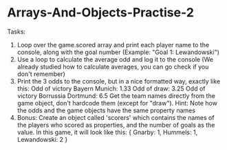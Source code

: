 # Arrays-And-Objects-Practise-2

Tasks:
1. Loop over the game.scored array and print each player name to the console,
along with the goal number (Example: "Goal 1: Lewandowski")
2. Use a loop to calculate the average odd and log it to the console (We already
studied how to calculate averages, you can go check if you don't remember)
3. Print the 3 odds to the console, but in a nice formatted way, exactly like this:
Odd of victory Bayern Munich: 1.33
Odd of draw: 3.25
Odd of victory Borrussia Dortmund: 6.5
Get the team names directly from the game object, don't hardcode them
(except for "draw"). Hint: Note how the odds and the game objects have the
same property names
4. Bonus: Create an object called 'scorers' which contains the names of the
players who scored as properties, and the number of goals as the value. In this
game, it will look like this:
{
 Gnarby: 1,
 Hummels: 1,
 Lewandowski: 2
}
